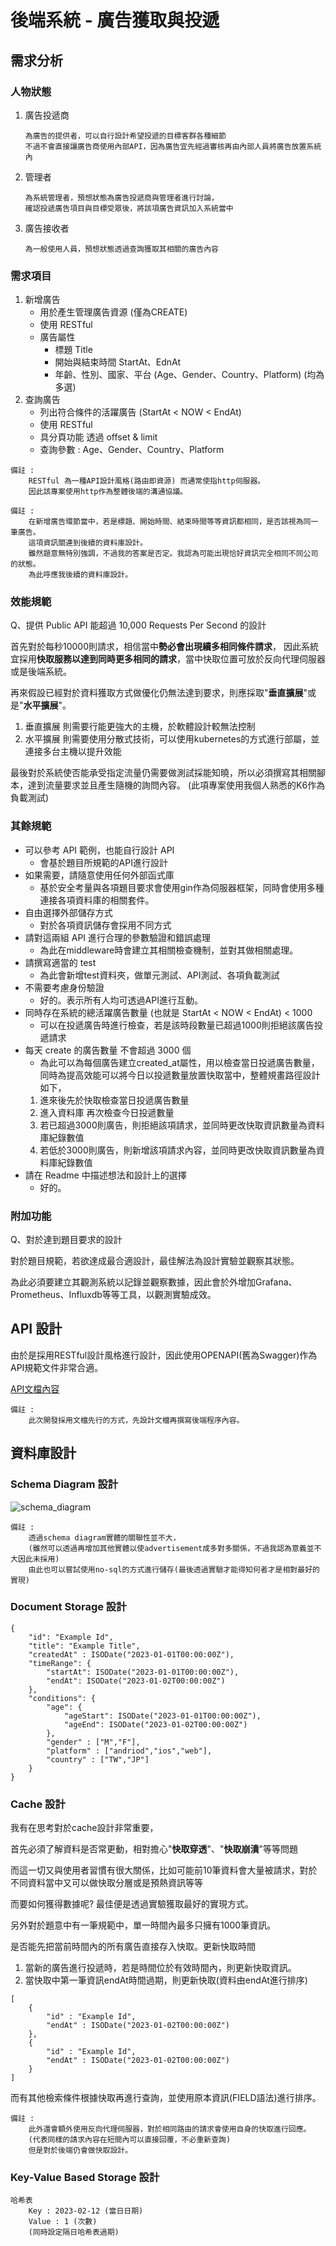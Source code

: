 # 後端系統 - 廣告獲取與投遞
## 需求分析
### 人物狀態
1. 廣告投遞商
   ```
   為廣告的提供者，可以自行設計希望投遞的目標客群各種細節
   不過不會直接讓廣告商使用內部API，因為廣告宜先經過審核再由內部人員將廣告放置系統內
   ```
2. 管理者
   ```
   為系統管理者，預想狀態為廣告投遞商與管理者進行討論，
   確認投遞廣告項目與目標受眾後，將該項廣告資訊加入系統當中
   ```
3. 廣告接收者
   ```
   為一般使用人員，預想狀態透過查詢獲取其相關的廣告內容
   ```

### 需求項目
1. 新增廣告
   * ⽤於產⽣管理廣告資源 (僅為CREATE)
   * 使⽤ RESTful
   * 廣告屬性
     * 標題 Title
     * 開始與結束時間 StartAt、EdnAt
     * 年齡、性別、國家、平台 (Age、Gender、Country、Platform) (均為多選)
2. 查詢廣告
   * 列出符合條件的活躍廣告 (StartAt < NOW < EndAt)
   * 使⽤ RESTful
   * 具分頁功能 透過 offset & limit
   * 查詢參數 : Age、Gender、Country、Platform

```
備註 :
    RESTful 為一種API設計風格(路由即資源) 而通常使指http伺服器。
    因此該專案使用http作為整體後端的溝通協議。
```
```
備註 :
    在新增廣告環節當中，若是標題、開始時間、結束時間等等資訊都相同，是否該視為同一筆廣告。
    這項資訊關連到後續的資料庫設計。
    雖然題意無特別強調，不過我的答案是否定。我認為可能出現恰好資訊完全相同不同公司的狀態。
    為此呼應我後續的資料庫設計。
```

### 效能規範
Q、提供 Public API 能超過 10,000 Requests Per Second 的設計

首先對於每秒10000則請求，相信當中**勢必會出現續多相同條件請求**，
因此系統宜採用**快取服務以達到同時更多相同的請求**，當中快取位置可放於反向代理伺服器或是後端系統。

再來假設已經對於資料獲取方式做優化仍無法達到要求，則應採取"**垂直擴展**"或是"**水平擴展**"。
1. 垂直擴展 則需要行能更強大的主機，於軟體設計較無法控制 
2. 水平擴展 則需要使用分散式技術，可以使用kubernetes的方式進行部屬，並連接多台主機以提升效能

最後對於系統使否能承受指定流量仍需要做測試採能知曉，所以必須撰寫其相關腳本，達到流量要求並且產生隨機的詢問內容。
(此項專案使用我個人熟悉的K6作為負載測試)

### 其餘規範

* 可以參考 API 範例，也能⾃⾏設計 API
  * 會基於題目所規範的API進行設計
* 如果需要，請隨意使⽤任何外部函式庫
  * 基於安全考量與各項題目要求會使用gin作為伺服器框架，同時會使用多種連接各項資料庫的相關套件。
* ⾃由選擇外部儲存⽅式
  * 對於各項資訊儲存會採用不同方式
* 請對這兩組 API 進⾏合理的參數驗證和錯誤處理
  * 為此在middleware時會建立其相關檢查機制，並對其做相關處理。
* 請撰寫適當的 test
  * 為此會新增test資料夾，做單元測試、API測試、各項負載測試
* 不需要考慮⾝份驗證
  * 好的。表示所有人均可透過API進行互動。
* 同時存在系統的總活躍廣告數量 (也就是 StartAt < NOW < EndAt) < 1000
  * 可以在投遞廣告時進行檢查，若是該時段數量已超過1000則拒絕該廣告投遞請求
* 每天 create 的廣告數量 不會超過 3000 個
  * 為此可以為每個廣告建立created_at屬性，用以檢查當日投遞廣告數量，同時為提高效能可以將今日以投遞數量放置快取當中，整體規畫路徑設計如下，
  1. 進來後先於快取檢查當日投遞廣告數量
  2. 進入資料庫 再次檢查今日投遞數量
  3. 若已超過3000則廣告，則拒絕該項請求，並同時更改快取資訊數量為資料庫紀錄數值
  4. 若低於3000則廣告，則新增該項請求內容，並同時更改快取資訊數量為資料庫紀錄數值
* 請在 Readme 中描述想法和設計上的選擇
  * 好的。

### 附加功能

Q、對於達到題目要求的設計

對於題目規範，若欲達成最合適設計，最佳解法為設計實驗並觀察其狀態。

為此必須要建立其觀測系統以記錄並觀察數據，因此會於外增加Grafana、Prometheus、Influxdb等等工具，以觀測實驗成效。

## API 設計

由於是採用RESTful設計風格進行設計，因此使用OPENAPI(舊為Swagger)作為API規範文件非常合適。

[API文檔內容](../docs/api_specification.yaml)

```
備註 :
    此次開發採用文檔先行的方式，先設計文檔再撰寫後端程序內容。
```

## 資料庫設計
### Schema Diagram 設計
![schema_diagram](schema_diagram.png)
```
備註 :
    透過schema diagram實體的關聯性並不大，
    (雖然可以透過再增加其他實體以使advertisement成多對多關係，不過我認為意義並不大因此未採用)
    由此也可以嘗試使用no-sql的方式進行儲存(最後透過實驗才能得知何者才是相對最好的實現)
```
### Document Storage 設計
```
{
    "id": "Example Id",
    "title": "Example Title",
    "createdAt" : ISODate("2023-01-01T00:00:00Z"),
    "timeRange": {
        "startAt": ISODate("2023-01-01T00:00:00Z"),
        "endAt": ISODate("2023-01-02T00:00:00Z")
    },
    "conditions": {
        "age": {
            "ageStart": ISODate("2023-01-01T00:00:00Z"),
            "ageEnd": ISODate("2023-01-02T00:00:00Z")
        },
        "gender" : ["M","F"],
        "platform" : ["andriod","ios","web"],
        "country" : ["TW","JP"]
    }
}
```


### Cache 設計

我有在思考對於cache設計非常重要，

首先必須了解資料是否常更動，相對擔心"**快取穿透**"、"**快取崩潰**"等等問題

而這一切又與使用者習慣有很大關係，比如可能前10筆資料會大量被請求，對於不同資料當中又可以做快取分層或是預熱資訊等等

而要如何獲得數據呢? 最佳便是透過實驗獲取最好的實現方式。

另外對於題意中有一筆規範中，單一時間內最多只擁有1000筆資訊。

是否能先把當前時間內的所有廣告直接存入快取。更新快取時間
1. 當新的廣告進行投遞時，若是時間位於有效時間內，則更新快取資訊。
2. 當快取中第一筆資訊endAt時間過期，則更新快取(資料由endAt進行排序)

```
[
    {
        "id" : "Example Id",
        "endAt" : ISODate("2023-01-02T00:00:00Z")
    },
    {
        "id" : "Example Id",
        "endAt" : ISODate("2023-01-02T00:00:00Z")
    }
]
```

而有其他檢索條件根據快取再進行查詢，並使用原本資訊(FIELD語法)進行排序。

```
備註 :
    此外還會額外使用反向代理伺服器，對於相同路由的請求會使用自身的快取進行回應。
    (代表同樣的請求內容在短間內可以直接回覆，不必重新查詢)
    但是對於後端仍會做快取設計。
```

### Key-Value Based Storage 設計
```
哈希表
    Key : 2023-02-12 (當日日期)
    Value : 1 (次數)
    (同時設定隔日哈希表過期)
```